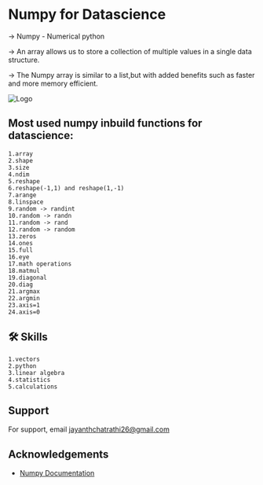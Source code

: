 
# Numpy for Datascience
-> Numpy - Numerical python

-> An array allows us to store a collection of multiple values in a single data structure.

-> The Numpy array is similar to a list,but with added benefits such as faster and more memory efficient.

![Logo](https://th.bing.com/th/id/OIP.MbuUW03PmA3VROp2bELBlwHaEG?w=317&h=180&c=7&r=0&o=5&dpr=1.3&pid=1.7)
 
  
## Most used numpy inbuild functions for datascience:

    1.array
    2.shape
    3.size
    4.ndim
    5.reshape
    6.reshape(-1,1) and reshape(1,-1)
    7.arange
    8.linspace
    9.random -> randint
    10.random -> randn
    11.random -> rand
    12.random -> random
    13.zeros
    14.ones
    15.full
    16.eye
    17.math operations
    18.matmul
    19.diagonal
    20.diag
    21.argmax
    22.argmin
    23.axis=1
    24.axis=0
    


## 🛠 Skills
    1.vectors
    2.python
    3.linear algebra
    4.statistics
    5.calculations




## Support

For support, email jayanthchatrathi26@gmail.com 



## Acknowledgements

 - [Numpy Documentation](https://numpy.org/doc/)
